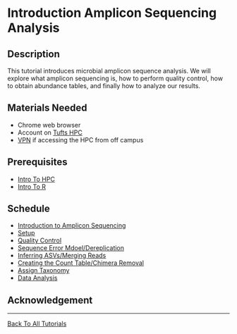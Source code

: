 # Introduction Amplicon Sequencing Analysis

## Description

This tutorial introduces microbial amplicon sequence analysis. We will explore what amplicon sequencing is, how to perform quality control, how to obtain abundance tables, and finally how to analyze our results.

## Materials Needed

- Chrome web browser
- Account on [Tufts HPC](https://access.tufts.edu/research-cluster-account)
- [VPN](https://access.tufts.edu/vpn) if accessing the HPC from off campus

## Prerequisites
- [Intro To HPC](https://tuftsdatalab.github.io/Research_Technology_Bioinformatics/workshops/IntroToHPC/introHPC0.html)
- [Intro To R](https://tuftsdatalab.github.io/Research_Technology_Bioinformatics/workshops/IntroToR/IntroToR.html)

## Schedule

- [Introduction to Amplicon Sequencing]()
- [Setup]()
- [Quality Control]()
- [Sequence Error Mdoel/Dereplication]()
- [Inferring ASVs/Merging Reads]()
- [Creating the Count Table/Chimera Removal]()
- [Assign Taxonomy]()
- [Data Analysis]()

## Acknowledgement


_______________________________________________________________________________________________________________________________________________________

[Back To All Tutorials](https://tuftsdatalab.github.io/Research_Technology_Bioinformatics/)
